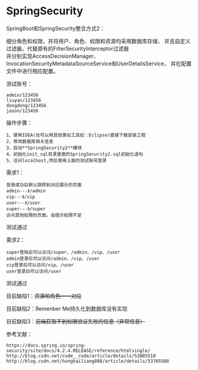 # SpringSecurity
SpringBoot和SpringSecurity整合方式2：

细分角色和权限，并将用户、角色、权限和资源均采用数据库存储，
并且自定义过滤器，代替原有的FilterSecurityInterceptor过滤器         
并分别实现AccessDecisionManager、InvocationSecurityMetadataSourceService和UserDetailsService，
并在配置文件中进行相应配置。

测试账号：

    admin/123456
    liuyan/123456
    dongdong/123456
    jason/123456

操作步骤：

    1、使用IDEA(也可以用其他类似工具如：Eclipse)直接下载安装工程
    2、修改数据库相关信息
    3、启动**SpringSecurity2**模块
    4、初始化init_sql目录里面的SpringSecurity2.sql初始化语句
    5、访问localhost,然后使用上面的测试账号登录    

    
需求1：

    登录成功后默认跳转到对应展示的页面
    admin---》/admin
    vip---》/vip
    user---》/user
    super---》/super
    访问其他权限的页面，会提示权限不足
 测试通过  
   
需求2：

    super登陆后可以访问/super、/admin、/vip、/user
    admin登录后可以访问/admin、/vip、/user
    vip登录后可以访问/vip、/user
    user登录后可以访问/user
   测试通过 
   
目前缺陷1：~~资源和角色一一对应~~   

目前缺陷2：Remenber Me持久化到数据库没有实现

目前缺陷3：~~前端获取不到权限验证失败的信息（异常信息）~~
    
    
 
 
参考文献：
   
    https://docs.spring.io/spring-security/site/docs/4.2.4.RELEASE/reference/htmlsingle/
    http://blog.csdn.net/code__code/article/details/53885510
    http://blog.csdn.net/honghailiang888/article/details/53765508
